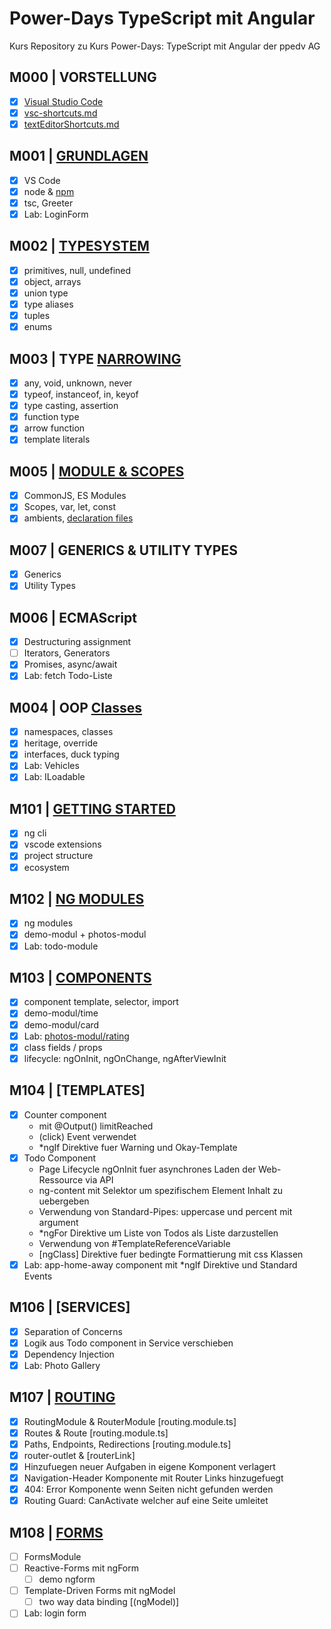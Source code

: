 # Power-Days TypeScript mit Angular

Kurs Repository zu Kurs Power-Days: TypeScript mit Angular der ppedv AG

## M000 | VORSTELLUNG

-   [x] [Visual Studio Code](https://code.visualstudio.com/)
-   [x] [vsc-shortcuts.md](SHORTCUTS-VSCODE.md)
-   [x] [textEditorShortcuts.md](SHORTCUTS-EDITOR.md)

## M001 | [GRUNDLAGEN](https://www.typescriptlang.org/docs/handbook/2/basic-types.html)

-   [x] VS Code
-   [x] node & [npm](https://www.npmjs.com/)
-   [x] tsc, Greeter
-   [x] Lab: LoginForm

<!-- LAB
  # Aufgabe 'login form'

  Erstellen Sie eine Mini-Anwendung, die nach einem Benutzernamen und nach einem Passwort fragt und dann den Benutzer begrüßt.
  Jedes Passwort wird erstmal akzeptiert.
  Viel Erfolg!
-->

## M002 | [TYPESYSTEM](https://www.typescriptlang.org/docs/handbook/2/everyday-types.html)

-   [x] primitives, null, undefined
-   [x] object, arrays
-   [x] union type
-   [x] type aliases
-   [x] tuples
-   [x] enums

## M003 | TYPE [NARROWING](https://www.typescriptlang.org/docs/handbook/2/narrowing.html)

-   [x] any, void, unknown, never
-   [x] typeof, instanceof, in, keyof
-   [x] type casting, assertion
-   [x] function type
-   [x] arrow function
-   [x] template literals

## M005 | [MODULE & SCOPES](https://www.typescriptlang.org/docs/handbook/modules/theory.html)

-   [x] CommonJS, ES Modules
-   [x] Scopes, var, let, const
-   [x] ambients, [declaration files](https://www.typescriptlang.org/docs/handbook/declaration-files/by-example.html#handbook-content)

## M007 | GENERICS & UTILITY TYPES

-   [x] Generics
-   [x] Utility Types

## M006 | ECMAScript

-   [x] Destructuring assignment
-   [ ] Iterators, Generators
-   [x] Promises, async/await
-   [x] Lab: fetch Todo-Liste

<!-- LAB
  Holen Sie von der Seite http://jsonplaceholder.typicode.com/
  alle Todos mit dem Code

  fetch('https://jsonplaceholder.typicode.com/todos')
    .then(response => response.json())
    .then(json => console.log(json))

  Die geholten Daten müssen einem Array mit Elementen von einem vorgegebenen Interfacetyp entsprechen.

  Geben Sie die Titel der Todos in einer Liste aus.
-->

## M004 | OOP [Classes](https://www.typescriptlang.org/docs/handbook/2/classes.html)

-   [x] namespaces, classes
-   [x] heritage, override
-   [x] interfaces, duck typing
-   [x] Lab: Vehicles
-   [x] Lab: ILoadable

<!-- LAB
  Programmieren Sie eine öffentliche Transportmittel-Klasse mit folgenden Eigenschaften (Properties):
  -  Modell
  -  Maximal-Geschwindigkeit
  -  Preis
  # -  Aktuelle Geschwindigkeit
  -  Zustand (aus/an)
  und folgenden Methoden:
  -  Beschleunige: Erhöht die Geschwindigkeit, darf aber Maximal-Geschwindigkeit nicht überschreiten
  -  Bremse: Setzt die Geschwindigkeit runter, darf aber in den Minus-Bereich nicht reingehen
  -  StarteMotor: Wechselt von Zustand aus zu an
  -  StoppeMotor: Wechselt von Zustand an zu aus
  -  BeschreibeMich: Gibt Informationen über das Transportmittel als String zurück
  Überlegen Sie welche Datentypen die Eigenschaften am besten abbilden und welche Zugriffsmodifizierer (public/ private) geeignet sind. Programmieren Sie zudem einen oder mehrere Konstruktoren.

  Legen Sie eine Instanz der Klasse Transport im FuhrparkKonsument an. Rufen Sie die Methode ‚BeschreibeMich‘ auf.
-->

<!-- LAB
  Implementieren Sie ein Interface, welches die Fähigkeit eines Transportmittels beschreibt,
  andere Transportmittel mitzutransportieren (z.B. Schiffe die Autos transportieren).
  Überlegen Sie, welche Methoden so eine Klasse implementieren sollte und
  implementieren Sie dann für die Klassen Schiff und Flugzeug das Interface.
  Erweitern Sie die Klassen Schiff und Flugzeug zudem so, dass es ein Transportmittel-Objekt aufnehmen und
  in seiner BeschreibeMich()-Methode Informationen darüber ausgeben kann.

  Schreiben Sie danach eine neue Methode, welche als Parameter zwei Transportmittelobjekte übernimmt und
  nach Prüfung der Interfaces entweder ein Objekt auf das andere belädt oder eine Fehlermeldung ausgibt.
-->

## M101 | [GETTING STARTED](https://angular.io/guide/setup-local)

-   [x] ng cli
-   [x] vscode extensions
-   [x] project structure
-   [x] ecosystem

## M102 | [NG MODULES](https://angular.io/guide/understanding-angular-overview)

-   [x] ng modules
-   [x] demo-modul + photos-modul
-   [x] Lab: todo-module

## M103 | [COMPONENTS](https://angular.io/guide/component-overview)

-   [x] component template, selector, import
-   [x] demo-modul/time
-   [x] demo-modul/card
-   [x] Lab: [photos-modul/rating](M-003-Components/photos-modul/rating/rating.component.html)
-   [x] class fields / props
-   [x] lifecycle: ngOnInit, ngOnChange, ngAfterViewInit

<!-- LAB
  in photos-modul eine komponente rating
  mit zwei Props Input-starsNumber & starsString

  starsString = '*'.repeat(starsNumber);

  photos-modul hat auch eine Overview-Komponente
  rating-Komponente wird über Overview gerendert
-->

## M104 | [TEMPLATES]

-   [x] Counter component
    -   mit @Output() limitReached
    -   (click) Event verwendet
    -   \*ngIf Direktive fuer Warning und Okay-Template
-   [x] Todo Component
    -   Page Lifecycle ngOnInit fuer asynchrones Laden der Web-Ressource via API
    -   ng-content mit Selektor um spezifischem Element Inhalt zu uebergeben
    -   Verwendung von Standard-Pipes: uppercase und percent mit argument
    -   \*ngFor Direktive um Liste von Todos als Liste darzustellen
    -   Verwendung von #TemplateReferenceVariable
    -   [ngClass] Direktive fuer bedingte Formattierung mit css Klassen
-   [x] Lab: app-home-away component mit \*ngIf Direktive und Standard Events

## M106 | [SERVICES]

-   [x] Separation of Concerns
-   [x] Logik aus Todo component in Service verschieben
-   [x] Dependency Injection
-   [x] Lab: Photo Gallery

<!-- LAB
  1. Einen Photo-Service anlegen welcher die Daten von folgender Adresse holt: 'https://jsonplaceholder.typicode.com/photos/';

  2. In photos-modul eine Komponente Gallery anlegen.
  Die Gallery Component soll in einem Grid die ersten 12 Photos anzeigen.

  CSS fuer gallery.component.css
  #container {
    display: grid;
    grid-template-columns: 1fr 1fr 1fr 1fr;
  }
  .photoItem {
    align-content: center;
  }

  (Fuer die Darstellung des Fotos: <img src="imageUrl.jpg">)

  3. In photos-modul eine Komponent Photo anlegen und den HTML-Code aus Gallery dort darstellen (Seperation of concerns)

-->

## M107 | [ROUTING](https://angular.io/guide/routing-overview)

-   [x] RoutingModule & RouterModule [routing.module.ts]
-   [x] Routes & Route [routing.module.ts]
-   [x] Paths, Endpoints, Redirections [routing.module.ts]
-   [x] router-outlet & [routerLink]
-   [x] Hinzufuegen neuer Aufgaben in eigene Komponent verlagert
-   [x] Navigation-Header Komponente mit Router Links hinzugefuegt
-   [x] 404: Error Komponente wenn Seiten nicht gefunden werden
-   [x] Routing Guard: CanActivate welcher auf eine Seite umleitet

## M108 | [FORMS](https://angular.io/guide/forms-overview)

-   [ ] FormsModule
-   [ ] Reactive-Forms mit ngForm
    -   [ ] demo ngform
-   [ ] Template-Driven Forms mit ngModel
    -   [ ] two way data binding [(ngModel)]
-   [ ] Lab: login form

<!-- LAB

-->
